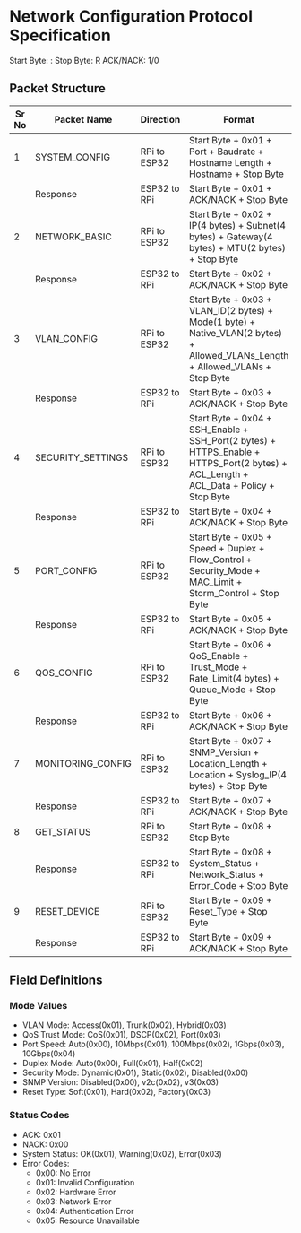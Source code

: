 # Network Configuration Protocol Specification

Start Byte: :
Stop Byte: R
ACK/NACK: 1/0

## Packet Structure
| Sr No | Packet Name | Direction | Format |
|-------|-------------|-----------|---------|
| 1 | SYSTEM_CONFIG | RPi to ESP32 | Start Byte + 0x01 + Port + Baudrate + Hostname Length + Hostname + Stop Byte |
| | Response | ESP32 to RPi | Start Byte + 0x01 + ACK/NACK + Stop Byte |
| 2 | NETWORK_BASIC | RPi to ESP32 | Start Byte + 0x02 + IP(4 bytes) + Subnet(4 bytes) + Gateway(4 bytes) + MTU(2 bytes) + Stop Byte |
| | Response | ESP32 to RPi | Start Byte + 0x02 + ACK/NACK + Stop Byte |
| 3 | VLAN_CONFIG | RPi to ESP32 | Start Byte + 0x03 + VLAN_ID(2 bytes) + Mode(1 byte) + Native_VLAN(2 bytes) + Allowed_VLANs_Length + Allowed_VLANs + Stop Byte |
| | Response | ESP32 to RPi | Start Byte + 0x03 + ACK/NACK + Stop Byte |
| 4 | SECURITY_SETTINGS | RPi to ESP32 | Start Byte + 0x04 + SSH_Enable + SSH_Port(2 bytes) + HTTPS_Enable + HTTPS_Port(2 bytes) + ACL_Length + ACL_Data + Policy + Stop Byte |
| | Response | ESP32 to RPi | Start Byte + 0x04 + ACK/NACK + Stop Byte |
| 5 | PORT_CONFIG | RPi to ESP32 | Start Byte + 0x05 + Speed + Duplex + Flow_Control + Security_Mode + MAC_Limit + Storm_Control + Stop Byte |
| | Response | ESP32 to RPi | Start Byte + 0x05 + ACK/NACK + Stop Byte |
| 6 | QOS_CONFIG | RPi to ESP32 | Start Byte + 0x06 + QoS_Enable + Trust_Mode + Rate_Limit(4 bytes) + Queue_Mode + Stop Byte |
| | Response | ESP32 to RPi | Start Byte + 0x06 + ACK/NACK + Stop Byte |
| 7 | MONITORING_CONFIG | RPi to ESP32 | Start Byte + 0x07 + SNMP_Version + Location_Length + Location + Syslog_IP(4 bytes) + Stop Byte |
| | Response | ESP32 to RPi | Start Byte + 0x07 + ACK/NACK + Stop Byte |
| 8 | GET_STATUS | RPi to ESP32 | Start Byte + 0x08 + Stop Byte |
| | Response | ESP32 to RPi | Start Byte + 0x08 + System_Status + Network_Status + Error_Code + Stop Byte |
| 9 | RESET_DEVICE | RPi to ESP32 | Start Byte + 0x09 + Reset_Type + Stop Byte |
| | Response | ESP32 to RPi | Start Byte + 0x09 + ACK/NACK + Stop Byte |

## Field Definitions

### Mode Values
- VLAN Mode: Access(0x01), Trunk(0x02), Hybrid(0x03)
- QoS Trust Mode: CoS(0x01), DSCP(0x02), Port(0x03)
- Port Speed: Auto(0x00), 10Mbps(0x01), 100Mbps(0x02), 1Gbps(0x03), 10Gbps(0x04)
- Duplex Mode: Auto(0x00), Full(0x01), Half(0x02)
- Security Mode: Dynamic(0x01), Static(0x02), Disabled(0x00)
- SNMP Version: Disabled(0x00), v2c(0x02), v3(0x03)
- Reset Type: Soft(0x01), Hard(0x02), Factory(0x03)

### Status Codes
- ACK: 0x01
- NACK: 0x00
- System Status: OK(0x01), Warning(0x02), Error(0x03)
- Error Codes:
  - 0x00: No Error
  - 0x01: Invalid Configuration
  - 0x02: Hardware Error
  - 0x03: Network Error
  - 0x04: Authentication Error
  - 0x05: Resource Unavailable

